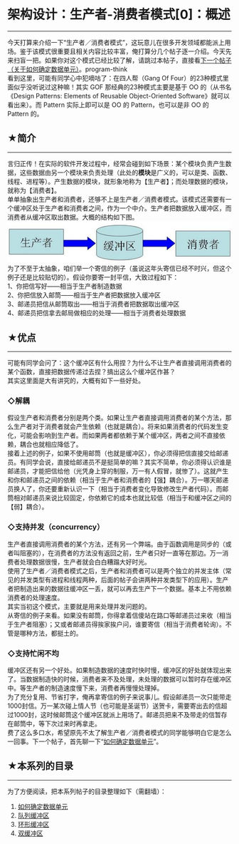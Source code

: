 # 架构设计：生产者-消费者模式[0]：概述 

-----

 今天打算来介绍一下“生产者／消费者模式”，这玩意儿在很多开发领域都能派上用场。鉴于该模式很重要且相关内容比较丰富，俺打算分几个帖子逐一介绍。今天先来扫盲一把。如果你对这个模式已经比较了解，请跳过本帖子，直接看[下一个帖子（关于如何确定数据单元）](https://program-think.blogspot.com/2009/03/producer-consumer-pattern-1-data.html)。program-think  
 看到这里，可能有同学心中犯嘀咕了：在四人帮（Gang Of Four）的23种模式里面似乎没听说过这种嘛！其实 GOF 那经典的23种模式主要是基于 OO 的（从书名《Design Patterns: Elements of Reusable Object-Oriented Software》就可以看出来）。而 Pattern 实际上即可以是 OO 的 Pattern，也可以是非 OO 的 Pattern 的。  
   
 ## ★简介
---

  
 言归正传！在实际的软件开发过程中，经常会碰到如下场景：某个模块负责产生数据，这些数据由另一个模块来负责处理（此处的**模块**是广义的，可以是类、函数、线程、进程等）。产生数据的模块，就形象地称为【生产者】；而处理数据的模块，就称为【消费者】。  
 单单抽象出生产者和消费者，还够不上是生产者／消费者模式。该模式还需要有一个缓冲区处于生产者和消费者之间，作为一个中介。生产者把数据放入缓冲区，而消费者从缓冲区取出数据。大概的结构如下图。  
 ![不见图 请翻墙](images/lwkhyGW9xUlynfMkTn8pkaBOyJx9U9H3sn_5r5_lkubIQzbyH4Lu8IVrvjQdh9DGH-txOF8ZgoLJRSgfFM7qTMa22dCQzwPBJNqbXASCz_2VvwVDmJGPCPcHR_xW7_fDLfcrn880)  
 为了不至于太抽象，咱们举一个寄信的例子（虽说这年头寄信已经不时兴，但这个例子还是比较贴切的）。假设你要寄一封平信，大致过程如下：  
 1、你把信写好——相当于生产者制造数据  
 2、你把信放入邮筒——相当于生产者把数据放入缓冲区  
 3、邮递员把信从邮筒取出——相当于消费者把数据取出缓冲区  
 4、邮递员把信拿去邮局做相应的处理——相当于消费者处理数据  
   
 ## ★优点
---

  
 可能有同学会问了：这个缓冲区有什么用捏？为什么不让生产者直接调用消费者的某个函数，直接把数据传递过去捏？搞出这么个缓冲区作甚？  
 其实这里面是大有讲究的，大概有如下一些好处。  
   
 ### ◇解耦

  
 假设生产者和消费者分别是两个类。如果让生产者直接调用消费者的某个方法，那么生产者对于消费者就会产生依赖（也就是耦合）。将来如果消费者的代码发生变化，可能会影响到生产者。而如果两者都依赖于某个缓冲区，两者之间不直接依赖，耦合也就相应降低了。  
 接着上述的例子，如果不使用邮筒（也就是缓冲区），你必须得把信直接交给邮递员。有同学会说，直接给邮递员不是挺简单的嘛？其实不简单，你必须得认识谁是邮递员，才能把信给他（光凭身上穿的制服，万一有人假冒，就惨了）。这就产生和你和邮递员之间的依赖（相当于生产者和消费者的【强】耦合）。万一哪天邮递员换人了，你还要重新认识一下（相当于消费者变化导致修改生产者代码）。而邮筒相对邮递员来说比较固定，你依赖它的成本也就比较低（相当于和缓冲区之间的【弱】耦合）。  
   
 ### ◇支持并发（concurrency）

  
 生产者直接调用消费者的某个方法，还有另一个弊端。由于函数调用是同步的（或者叫阻塞的），在消费者的方法没有返回之前，生产者只好一直等在那边。万一消费者处理数据很慢，生产者就会白白糟蹋大好时光。  
 使用了生产者／消费者模式之后，生产者和消费者可以是两个独立的并发主体（常见的并发类型有进程和线程两种，后面的帖子会讲两种并发类型下的应用）。生产者把制造出来的数据往缓冲区一丢，就可以再去生产下一个数据。基本上不用依赖消费者的处理速度。  
 其实当初这个模式，主要就是用来处理并发问题的。  
 从寄信的例子来看。如果没有邮筒，你得拿着信傻站在路口等邮递员过来收（相当于生产者阻塞）；又或者邮递员得挨家挨户问，谁要寄信（相当于消费者轮询）。不管是哪种方法，都挺土的。  
   
 ### ◇支持忙闲不均

  
 缓冲区还有另一个好处。如果制造数据的速度时快时慢，缓冲区的好处就体现出来了。当数据制造快的时候，消费者来不及处理，未处理的数据可以暂时存在缓冲区中。等生产者的制造速度慢下来，消费者再慢慢处理掉。  
 为了充分复用、节省打字，俺再拿寄信的例子来说事儿。假设邮递员一次只能带走1000封信。万一某次碰上情人节（也可能是圣诞节）送贺卡，需要寄出去的信超过1000封，这时候邮筒这个缓冲区就派上用场了。邮递员把来不及带走的信暂存在邮筒中，等下次过来时再拿走。  
 费了这么多口水，希望原先不太了解生产者／消费者模式的同学能够明白它是怎么一回事。下一个帖子，首先聊一下“[如何确定数据单元](https://program-think.blogspot.com/2009/03/producer-consumer-pattern-1-data.html)”。  
   
 ## ★本系列的目录
-------

  
 为了方便阅读，把本系列帖子的目录整理如下（需翻墙）：   
 1. [如何确定数据单元](https://program-think.blogspot.com/2009/03/producer-consumer-pattern-1-data.html)  
 2. [队列缓冲区](https://program-think.blogspot.com/2009/03/producer-consumer-pattern-2-queue.html)  
 3. [环形缓冲区](https://program-think.blogspot.com/2009/04/producer-consumer-pattern-3-circle.html)  
 4. [双缓冲区](https://program-think.blogspot.com/2009/04/producer-consumer-pattern-4-double.html) 